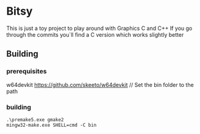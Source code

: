 # Bitsy

This is just a toy project to play around with Graphics C and C++
If you go through the commits you`ll find a C version which works slightly better

## Building

### prerequisites

w64devkit
https://github.com/skeeto/w64devkit // Set the bin folder to the path

### building
```
.\premake5.exe gmake2
mingw32-make.exe SHELL=cmd -C bin
```
